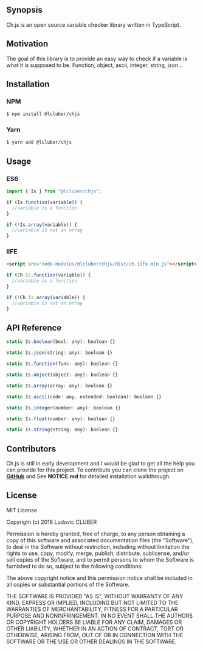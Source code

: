 ## Synopsis

Ch.js is an open source variable checker library written in TypeScript.

## Motivation

The goal of this library is to provide an easy way to check if a variable is what it is supposed to be. Function, object, ascii, integer, string, json...

## Installation

### NPM

```bash
$ npm install @lcluber/chjs
```

### Yarn

```bash
$ yarn add @lcluber/chjs
```

## Usage

### ES6

```javascript
import { Is } from "@lcluber/chjs";

if (Is.function(variable)) {
  //variable is a function
}

if (!Is.array(variable)) {
  //variable is not an array
}
```

### IIFE

```html
<script src="node-modules/@lcluber/chjs/dist/ch.iife.min.js"></script>
```

```javascript
if (Ch.Is.function(variable)) {
  //variable is a function
}

if (!Ch.Is.array(variable)) {
  //variable is not an array
}
```

## API Reference

```javascript
static Is.boolean(bool: any): boolean {}

static Is.json(string: any): boolean {}

static Is.function(func: any): boolean {}

static Is.object(object: any): boolean {}

static Is.array(array: any): boolean {}

static Is.ascii(code: any, extended: boolean): boolean {}

static Is.integer(number: any): boolean {}

static Is.float(number: any): boolean {}

static Is.string(string: any): boolean {}
```

## Contributors

Ch.js is still in early development and I would be glad to get all the help you can provide for this project.
To contribute you can clone the project on **[GitHub](https://github.com/LCluber/Ch.js)** and See **NOTICE.md** for detailed installation walkthrough.

## License

MIT License

Copyright (c) 2018 Ludovic CLUBER

Permission is hereby granted, free of charge, to any person obtaining a copy
of this software and associated documentation files (the "Software"), to deal
in the Software without restriction, including without limitation the rights
to use, copy, modify, merge, publish, distribute, sublicense, and/or sell
copies of the Software, and to permit persons to whom the Software is
furnished to do so, subject to the following conditions:

The above copyright notice and this permission notice shall be included in all
copies or substantial portions of the Software.

THE SOFTWARE IS PROVIDED "AS IS", WITHOUT WARRANTY OF ANY KIND, EXPRESS OR
IMPLIED, INCLUDING BUT NOT LIMITED TO THE WARRANTIES OF MERCHANTABILITY,
FITNESS FOR A PARTICULAR PURPOSE AND NONINFRINGEMENT. IN NO EVENT SHALL THE
AUTHORS OR COPYRIGHT HOLDERS BE LIABLE FOR ANY CLAIM, DAMAGES OR OTHER
LIABILITY, WHETHER IN AN ACTION OF CONTRACT, TORT OR OTHERWISE, ARISING FROM,
OUT OF OR IN CONNECTION WITH THE SOFTWARE OR THE USE OR OTHER DEALINGS IN THE
SOFTWARE.
